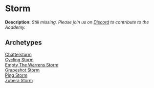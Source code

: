 <!-- This page is automatically generated by Myr: do not update it manually. -->
<!-- Changes directly applied here will be lost. -->
<!-- If you plan to update this page, please update the template at https://github.com/Pauperformance/pauperformance-bot -->
<!-- Templates can be found under pauperformance-bot/resources/templates/ -->
# Storm

**Description**: _Still missing. Please join us on [Discord](https://discord.gg/fYQbpjjkQ3) to contribute to the Academy._

## **Archetypes**

[Chatterstorm](../archetypes/Chatterstorm.html)  
[Cycling Storm](../archetypes/Cycling%20Storm.html)  
[Empty The Warrens Storm](../archetypes/Empty%20The%20Warrens%20Storm.html)  
[Grapeshot Storm](../archetypes/Grapeshot%20Storm.html)  
[Ping Storm](../archetypes/Ping%20Storm.html)  
[Zubera Storm](../archetypes/Zubera%20Storm.html)  

